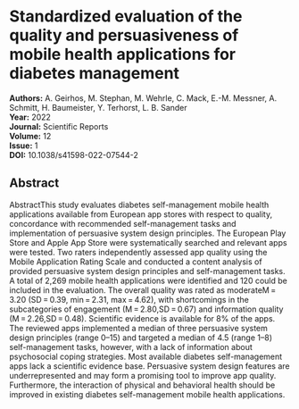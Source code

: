 # Standardized evaluation of the quality and persuasiveness of mobile health applications for diabetes management

**Authors:** A. Geirhos, M. Stephan, M. Wehrle, C. Mack, E.-M. Messner, A. Schmitt, H. Baumeister, Y. Terhorst, L. B. Sander  
**Year:** 2022  
**Journal:** Scientific Reports  
**Volume:** 12  
**Issue:** 1  
**DOI:** 10.1038/s41598-022-07544-2  

## Abstract
AbstractThis study evaluates diabetes self-management mobile health applications available from European app stores with respect to quality, concordance with recommended self-management tasks and implementation of persuasive system design principles. The European Play Store and Apple App Store were systematically searched and relevant apps were tested. Two raters independently assessed app quality using the Mobile Application Rating Scale and conducted a content analysis of provided persuasive system design principles and self-management tasks. A total of 2,269 mobile health applications were identified and 120 could be included in the evaluation. The overall quality was rated as moderateM = 3.20 (SD = 0.39, min = 2.31, max = 4.62), with shortcomings in the subcategories of engagement (M = 2.80,SD = 0.67) and information quality (M = 2.26,SD = 0.48). Scientific evidence is available for 8% of the apps. The reviewed apps implemented a median of three persuasive system design principles (range 0–15) and targeted a median of 4.5 (range 1–8) self-management tasks, however, with a lack of information about psychosocial coping strategies. Most available diabetes self-management apps lack a scientific evidence base. Persuasive system design features are underrepresented and may form a promising tool to improve app quality. Furthermore, the interaction of physical and behavioral health should be improved in existing diabetes self-management mobile health applications.

